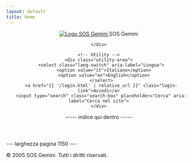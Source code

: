 ```yaml
---
layout: default
title: Home
---
```


<header class="site-header">
  <div class="header-container page-width">
    <!-- Logo + Titolo -->
    <div class="logo-area">
      <a href="{{ '/' | relative_url }}" class="logo-link">
  <img src="{{ '/assets/img/SOS-96x96.png' | relative_url }}" alt="Logo SOS Gemini" class="logo-img">
</a>
<span class="site-title">SOS Gemini</span>

    </div>

    <!-- Utility -->
    <div class="utility-area">
      <select class="lang-switch" aria-label="Lingua">
        <option value="it">Italiano</option>
        <option value="en">English</option>
      </select>
      <a href="{{ '/login.html' | relative_url }}" class="login-link">Accedi</a>
      <input type="search" class="search-box" placeholder="Cerca" aria-label="Cerca nel sito">
    </div>
  </div>

  <!-- Barra nera -->
  <div class="indice-bar">
    ----- indice qui dentro -----
  </div>
</header>

<main class="page-wrapper">
  <div class="larghezza-indicata">
    --- larghezza pagina 1150 ---
  </div>

</main>

<footer class="site-footer">
  <p>&copy; 2005 SOS Gemini. Tutti i diritti riservati.</p>
</footer>
